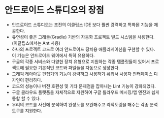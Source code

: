 # 안드로이드 스튜디오의 장점

+ 안드로이드 스튜디오는 조전의 이클립스 IDE 보다 훨씬 강력하고 특화된 기능을 제공한다.
+ 유연성이 좋은 그래들(Gradle) 기반의 자동화 프로젝트 빌드 시스템을 사용한다.(이클립스에서는 Ant 사용)
+ 하나의 프로젝트 코드로 여러 안드로이드 장치용 애플리케이션을 구현할 수 있다. 이 기능은 안드로이드 웨어에서 특히 유용하다.
+ 구글의 각종 서비스와 다양한 장치 유형으로 지원하는 각종 템플릿들이 있어서 프로젝트에 필요한 기본적인 코드와 파일들을 자동으로 생성한다.
+ 그래픽 레아아웃 편집기의 기능이 강력하고 사용하기 쉬워서 사용자 인터페이스 디자인이 편리하다.
+ 코드의 성능이나 버전 호환성 및 기타 문제점을 잡아내는 Lint  기능이 강화되었다.
+ 구글 클라우드 플랫폼을 자체적으로 지원하여 구글 틀라우드 메시징/앱 엔진과 쉽게 통합 할 수 있다.
+ 우리의 코드를 사전에 분석하여 완성도를 보완해주고 리팩토링을 해주는 각종 분석 도구를 지원한다.